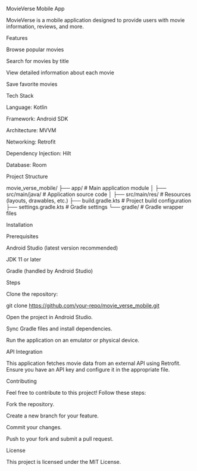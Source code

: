 MovieVerse Mobile App

MovieVerse is a mobile application designed to provide users with movie information, reviews, and more.

Features

Browse popular movies

Search for movies by title

View detailed information about each movie

Save favorite movies

Tech Stack

Language: Kotlin

Framework: Android SDK

Architecture: MVVM

Networking: Retrofit

Dependency Injection: Hilt

Database: Room

Project Structure

movie_verse_mobile/
├── app/                # Main application module
│   ├── src/main/java/  # Application source code
│   ├── src/main/res/   # Resources (layouts, drawables, etc.)
├── build.gradle.kts    # Project build configuration
├── settings.gradle.kts # Gradle settings
└── gradle/             # Gradle wrapper files

Installation

Prerequisites

Android Studio (latest version recommended)

JDK 11 or later

Gradle (handled by Android Studio)

Steps

Clone the repository:

git clone https://github.com/your-repo/movie_verse_mobile.git

Open the project in Android Studio.

Sync Gradle files and install dependencies.

Run the application on an emulator or physical device.

API Integration

This application fetches movie data from an external API using Retrofit.
Ensure you have an API key and configure it in the appropriate file.

Contributing

Feel free to contribute to this project! Follow these steps:

Fork the repository.

Create a new branch for your feature.

Commit your changes.

Push to your fork and submit a pull request.

License

This project is licensed under the MIT License.

